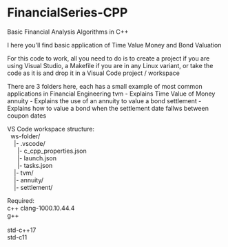 # FinancialSeries-CPP

Basic Financial Analysis Algorithms in C++

I here you'll find basic application of Time Value Money and Bond Valuation

For this code to work, all you need to do is to create a project if you are using Visual Studio, a Makefile if you are in any Linux variant, or take the code as it is and drop it in a Visual Code project / workspace

There are 3 folders here, each has a small example of most common applications in Financial Engineering
tvm         - Explains Time Value of Money
annuity     - Explains the use of an annuity to value a bond
settlement  - Explains how to value a bond when the settlement date fallws between coupon dates


VS Code workspace structure:<br/>
&nbsp;&nbsp;ws-folder/<br/>
&nbsp;&nbsp;&nbsp;&nbsp;|-  .vscode/<br/>
&nbsp;&nbsp;&nbsp;&nbsp;&nbsp;&nbsp;|- c_cpp_properties.json<br/>
&nbsp;&nbsp;&nbsp;&nbsp;&nbsp;&nbsp;|- launch.json<br/>
&nbsp;&nbsp;&nbsp;&nbsp;&nbsp;&nbsp;|- tasks.json<br/>
&nbsp;&nbsp;&nbsp;&nbsp;|-  tvm/<br/>
&nbsp;&nbsp;&nbsp;&nbsp;|-  annuity/<br/>
&nbsp;&nbsp;&nbsp;&nbsp;|-  settlement/<br/>
  
  
  Required:<br/>
  c++ clang-1000.10.44.4<br/>
  g++ <br/>
  <br/>
  std-c++17<br/>
  std-c11<br/>
  

